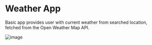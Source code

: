 # Weather App
Basic app provides user with current weather from searched location, fetched from the Open Weather Map API. 

![image](https://user-images.githubusercontent.com/93685761/192388436-6b173cea-5677-434a-aa46-052b15d302db.png)
